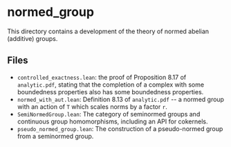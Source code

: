 # normed_group

This directory contains a development of the theory of normed abelian (additive) groups.

## Files

- `controlled_exactness.lean`: the proof of Proposition 8.17 of `analytic.pdf`,
  stating that the completion of a complex with some boundedness properties
  also has some boundedness properties.
- `normed_with_aut.lean`: Definition 8.13 of `analytic.pdf` -- a normed
  group with an action of `T` which scales norms by a factor `r`.
- `SemiNormedGroup.lean`: The category of seminormed groups and continuous group
  homomorphisms, including an API for cokernels.
- `pseudo_normed_group.lean`: The construction of a pseudo-normed group from
  a seminormed group.
